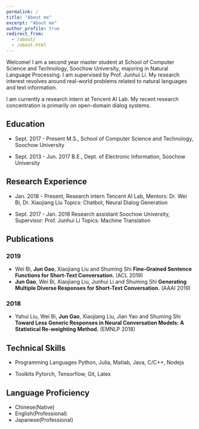 ```yaml
---
permalink: /
title: "About me"
excerpt: "About me"
author_profile: true
redirect_from: 
  - /about/
  - /about.html
---
```


Welcome! I am a second year master student at School of Computer Science and Technology, Soochow University, majoring in Natural Language Processing. I am supervised by Prof. Junhui Li. My research interest revolves around real-world problems related to natural languages and text information.

I am currently a research intern at Tencent AI Lab. My recent research concentration is primarily on open-domain dialog systems.



## Education

- Sept. 2017 - Present
  M.S., School of Computer Science and Technology, Soochow University

- Sept. 2013 - Jun. 2017
  B.E., Dept. of Electronic Information, Soochow University



## Research Experience

- Jan. 2018 - Present, Research intern
  Tencent AI Lab, Mentors: Dr. Wei Bi, Dr. Xiaojiang Liu
  Topics: Chatbot, Neural Dialog Generation

- Sept. 2017 - Jan. 2018 Research assistant
  Soochow University, Supervisor: Prof. Junhui Li
  Topics: Machine Translation



## Publications

### 2019

- Wei Bi, **Jun Gao**, Xiaojiang Liu and Shuming Shi
  **Fine-Grained Sentence Functions for Short-Text Conversation.** (ACL 2019)
- **Jun Gao**, Wei Bi, Xiaojiang Liu, Junhui Li and Shuming Shi
  **Generating Multiple Diverse Responses for Short-Text Conversation.** (AAAI 2019)

### 2018

- Yahui Liu, Wei Bi, **Jun Gao**, Xiaojiang Liu, Jian Yao and Shuming Shi
  **Toward Less Generic Responses in Neural Conversation Models: A Statistical Re-weighting Method.** (EMNLP 2018)



## Technical Skills

- Programming Languages
  Python, Julia, Matlab, Java, C/C++, Nodejs

- Toolkits
  Pytorch, Tensorflow, Git, Latex



## Language Proficiency

- Chinese(Native)
- English(Professional)
- Japanese(Professional)
